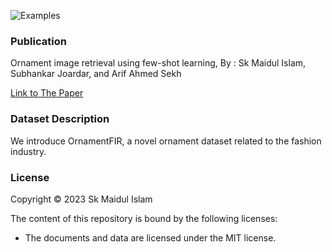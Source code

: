 ![Examples](img/proposed1.png)
### Publication
Ornament image retrieval using few-shot learning, 
By : Sk Maidul Islam, Subhankar Joardar, and Arif Ahmed Sekh

[Link to The Paper](https://doi.org/10.1007/s13735-023-00299-0)

### Dataset Description
We introduce OrnamentFIR, a novel ornament dataset related to the fashion industry. 
### License

Copyright © 2023 Sk Maidul Islam

The content of this repository is bound by the following licenses:

- The documents and data are licensed under the MIT license.
